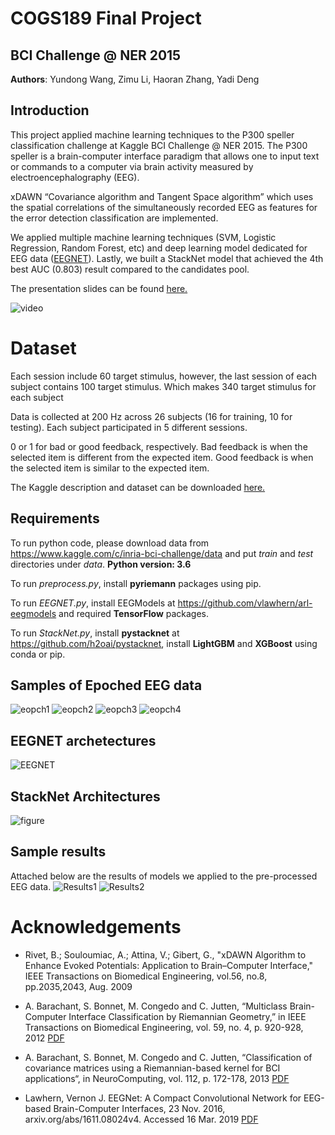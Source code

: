 # COGS189 Final Project
## BCI Challenge @ NER 2015

**Authors**:
Yundong Wang, Zimu Li, Haoran Zhang, Yadi Deng

## Introduction

This project applied machine learning techniques to the P300 speller classification challenge at Kaggle BCI Challenge @ NER 2015. The P300 speller is a brain-computer interface paradigm that allows one to input text or commands to a computer via brain activity measured by electroencephalography (EEG).

xDAWN “Covariance algorithm and Tangent Space algorithm” which uses the spatial correlations of the simultaneously recorded EEG as features for the error detection classification are implemented.

We applied multiple machine learning techniques (SVM, Logistic Regression, Random Forest, etc) and deep learning model dedicated for EEG data ([EEGNET](https://arxiv.org/pdf/1611.08024.pdf)). Lastly, we built a StackNet model that achieved the 4th best AUC (0.803) result compared to the candidates pool.

The presentation slides can be found [here.](https://docs.google.com/presentation/d/16Orsav1K4bPTFhPx3TsfYNxzgrvTMb2Gcf9RTC6WYmU/edit?ts=5c8aa323#slide=id.g5231037314_0_0)

![video](images/p300.gif)

# Dataset
Each session include 60 target stimulus, however, the last session of each subject contains 100 target stimulus. Which makes 340 target stimulus for each subject

Data is collected at 200 Hz across 26 subjects (16 for training, 10 for testing). Each subject participated in 5 different sessions.

0 or 1 for bad or good feedback, respectively. Bad feedback is when the selected item is different from the expected item. Good feedback is when the selected item is similar to the expected item.

The Kaggle description and dataset can be downloaded [here.](https://www.kaggle.com/c/inria-bci-challenge)

## Requirements

To run python code, please download data from https://www.kaggle.com/c/inria-bci-challenge/data and put *train* and *test* directories under *data*. **Python version: 3.6**

To run *preprocess.py*, install **pyriemann** packages using pip.

To run *EEGNET.py*, install EEGModels at https://github.com/vlawhern/arl-eegmodels and required **TensorFlow** packages.

To run *StackNet.py*, install **pystacknet** at https://github.com/h2oai/pystacknet, install **LightGBM** and **XGBoost** using conda or pip.

## Samples of Epoched EEG data
![eopch1](images/Subject_2_Cz.png)
![eopch2](images/Subject_2_Fz.png)
![eopch3](images/Subject_2_POz.png)
![eopch4](images/Subject_2_Pz.png)


## EEGNET archetectures
![EEGNET](images/EEGNET.png)

## StackNet Architectures
![figure](images/StackNet.png)

## Sample results
Attached below are the results of models we applied to the pre-processed EEG data.
![Results1](images/results1.png)
![Results2](images/results2.png)


# Acknowledgements
* Rivet, B.; Souloumiac, A.; Attina, V.; Gibert, G., "xDAWN Algorithm to Enhance Evoked Potentials: Application to Brain–Computer Interface," IEEE Transactions on Biomedical Engineering, vol.56, no.8, pp.2035,2043, Aug. 2009

*  A. Barachant, S. Bonnet, M. Congedo and C. Jutten, “Multiclass Brain-Computer Interface Classification by Riemannian Geometry,” in IEEE Transactions on Biomedical Engineering, vol. 59, no. 4, p. 920-928, 2012 [PDF](http://hal.archives-ouvertes.fr/docs/00/68/13/28/PDF/Barachant_tbme_final.pdf)

* A. Barachant, S. Bonnet, M. Congedo and C. Jutten, “Classification of covariance matrices using a Riemannian-based kernel for BCI applications“, in NeuroComputing, vol. 112, p. 172-178, 2013 [PDF](http://hal.archives-ouvertes.fr/docs/00/82/04/75/PDF/BARACHANT_Neurocomputing_ForHal.pdf)

* Lawhern, Vernon J. EEGNet: A Compact Convolutional Network for EEG-based Brain-Computer Interfaces, 23 Nov. 2016, arxiv.org/abs/1611.08024v4. Accessed 16 Mar. 2019 [PDF](https://arxiv.org/pdf/1611.08024.pdf)
